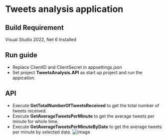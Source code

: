 # Tweets analysis application

## Build Requirement
Visual Studio 2022, Net 6 Installed

## Run guide
* Replace ClientID and ClientSecret in appsettings.json
* Set project **TweetsAnalysis.API** as start up project and run the appication.

## API
* Execute **GetTotalNumberOfTweetsReceived** to get the total number of tweets received.
* Execute **GetAverageTweetsPerMinute** to get the average tweets per minute for whole time.
* Execute **GetAverageTweetsPerMinuteByDate** to get the average tweets per minute by selected date.
![image](https://user-images.githubusercontent.com/9100918/206146932-08e59627-2841-42b9-9dfc-158cfb74d1de.png)
